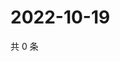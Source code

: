 # 2022-10-19

共 0 条

<!-- BEGIN WEIBO -->
<!-- 最后更新时间 Wed Oct 19 2022 02:16:21 GMT+0800 (China Standard Time) -->

<!-- END WEIBO -->
